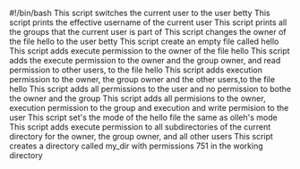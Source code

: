 #!/bin/bash
This script switches the current user to the user betty
This script prints the effective username of the current user
This script prints all the groups that the current user is part of
This script changes the owner of the file hello to the user betty
This script create an empty file called hello
This script adds execute permission to the owner of the file hello
This script adds the execute permission to the owner and the group owner, and read permission to other users, to the file hello
This script adds execution permission to the owner, the group owner and the other users,to the file hello
This script adds all permissions to the user and no permission to bothe the owner and the group
This script adds all permisions to the owner, execution permission to the group and execution and write permision to the user
This script set's the mode of the hello file the same as olleh's mode
This script adds execute permission to all subdirectories of the current directory for the owner, the group owner, and all other users
This script creates a directory called my_dir with permissions 751 in the working directory

